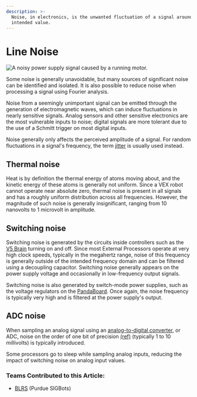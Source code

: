 ```yaml
---
description: >-
  Noise, in electronics, is the unwanted fluctuation of a signal around its
  intended value.
---
```


# Line Noise

![ A noisy power supply signal caused by a running motor.](https://phabricator.purduesigbots.com/file/data/ay5mibti56thhgp53m76/PHID-FILE-47i334uvtbaky6svgfbq/electrical_line_noise.jpg)

Some noise is generally unavoidable, but many sources of significant noise can be identified and isolated. It is also possible to reduce noise when processing a signal using Fourier analysis.

Noise from a seemingly unimportant signal can be emitted through the generation of electromagnetic waves, which can induce fluctuations in nearly sensitive signals. Analog sensors and other sensitive electronics are the most vulnerable inputs to noise; digital signals are more tolerant due to the use of a Schmitt trigger on most digital inputs.

Noise generally only affects the perceived amplitude of a signal. For random fluctuations in a signal's frequency, the term [jitter](jitter.md) is usually used instead.

## Thermal noise

Heat is by definition the thermal energy of atoms moving about, and the kinetic energy of these atoms is generally not uniform. Since a VEX robot cannot operate near absolute zero, thermal noise is present in all signals and has a roughly uniform distribution across all frequencies. However, the magnitude of such noise is generally insignificant, ranging from 10 nanovolts to 1 microvolt in amplitude.

## Switching noise

Switching noise is generated by the circuits inside controllers such as the [V5 Brain](../../vex-electronics/vex-electronics/vex-v5-brain/) turning on and off. Since most External Processors operate at very high clock speeds, typically in the megahertz range, noise of this frequency is generally outside of the intended frequency domain and can be filtered using a decoupling capacitor. Switching noise generally appears on the power supply voltage and occasionally in low-frequency output signals.

Switching noise is also generated by switch-mode power supplies, such as the voltage regulators on the [PandaBoard](external-boards/pandaboard.md). Once again, the noise frequency is typically very high and is filtered at the power supply's output.

## ADC noise

When sampling an analog signal using an [analog-to-digital converter](analog-digital-converter.md), or ADC, noise on the order of one bit of precision [\(ref\)](http://en.wikipedia.org/wiki/Quantization_error) \(typically 1 to 10 millivolts\) is typically introduced.

Some processors go to sleep while sampling analog inputs, reducing the impact of switching noise on analog input values.

### Teams Contributed to this Article:

* [BLRS](https://purduesigbots.com/) \(Purdue SIGBots\)

